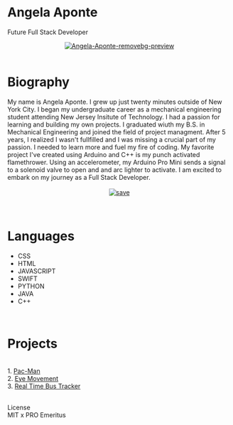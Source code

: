# Angela Aponte
Future Full Stack Developer<br>
<DIV align="center">
   
<a href="https://ibb.co/jLpvyCF"><img src="https://i.ibb.co/Bg1VyhR/Angela-Aponte-removebg-preview.png" alt="Angela-Aponte-removebg-preview" border="0"></a><br /><br />

<body>
   <DIV align="left">
   <h1> Biography <br> </h1>
     <p1>
My name is Angela Aponte. I grew up just twenty minutes outside of New York City. I began my undergraduate career as a mechanical engineering student attending New Jersey Insitute of Technology. I had a passion for learning and building my own projects. I graduated wiuth my B.S. in Mechanical Engineering and joined the field of project managment. After 5 years, I realized I wasn't fullfilled and I was missing a crucial part of my passion. I needed to learn more and fuel my fire of coding. My favorite project I've created using Arduino and C++ is my punch activated flamethrower. Using an accelerometer, my Arduino Pro Mini sends a signal to a solenoid valve to open and and arc lighter to activate. I am excited to embark on my journey as a Full Stack Developer.</p1>

  
<link rel="stylesheet" type="text/css" href="styles/style.css"/>

<DIV align="center">

<br>
<a href="https://imgbb.com/"><img src="https://i.ibb.co/Cmz8wX5/save.png" alt="save" border="0"></a><br /><br />
<br>
   
<DIV align="left">
   
   <h1>Languages <br></h1>
   
- CSS <br>
- HTML <br>
- JAVASCRIPT <br>
- SWIFT <br>
- PYTHON <br>
- JAVA <br>
- C++ <br>
<br>

   <h1>Projects </h1>
<br>
   1. <a href="https://github.com/aponteangela/PacMan-Assignment">Pac-Man</a><br>
   2. <a href="https://github.com/aponteangela/Eyes-Assignment">Eye Movement</a><br>
   3. <a href="https://github.com/aponteangela/Real-Time-Bus-Tracker">Real Time Bus Tracker</a><br>
   
   <br>
   
 License <br>
   MIT x PRO Emeritus 


